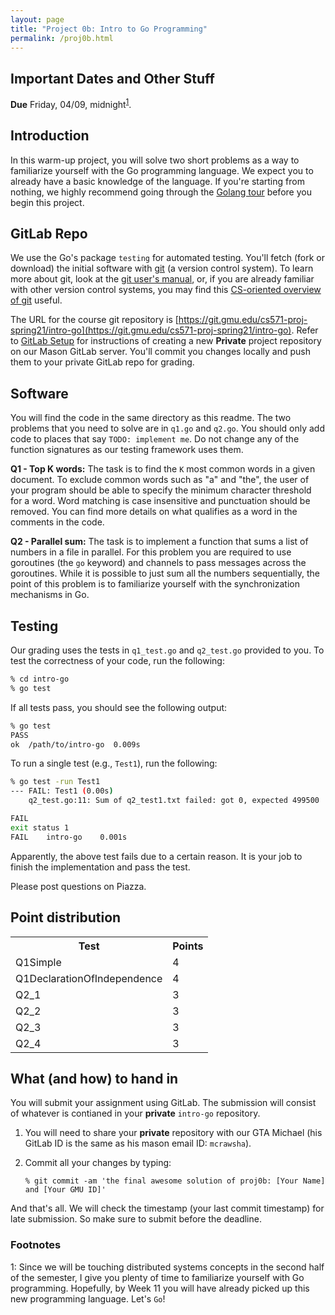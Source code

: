 ```yaml
---
layout: page
title: "Project 0b: Intro to Go Programming"
permalink: /proj0b.html
---
```


## Important Dates and Other Stuff

**Due** Friday, 04/09, midnight<sup>[1](#myfootnote1)</sup>.


## Introduction

In this warm-up project, you will solve two short problems as a way
to familiarize yourself with the Go programming language. We expect
you to already have a basic knowledge of the language. If you're
starting from nothing, we highly recommend going through the [Golang
tour](https://tour.golang.org/list) before you begin this project.

## GitLab Repo

We use the Go's package `testing` for automated testing. You'll fetch (fork or download) the initial software with
[git](https://git-scm.com/) (a version control system).  To learn
more about git, look at the [git user's
manual](https://mirrors.edge.kernel.org/pub/software/scm/git/docs/user-manual.html),
or, if you are already familiar with other version control systems,
you may find this [CS-oriented overview of
git](https://eagain.net/articles/git-for-computer-scientists/)
useful.

The URL for the course git repository is
[https://git.gmu.edu/cs571-proj-spring21/intro-go](https://git.gmu.edu/cs571-proj-spring21/intro-go).
Refer to [GitLab Setup](./gitlab_setup.html) for instructions of
creating a new **Private** project repository on our Mason GitLab
server.  You'll commit you changes locally and push them to your
private GitLab repo for grading. 

## Software

You will find the code in the same directory as this readme. The two
problems that you need to solve are in `q1.go` and `q2.go`. You should
only add code to places that say `TODO: implement me`. Do not change
any of the function signatures as our testing framework uses them.  

**Q1 - Top K words:**
The task is to find the `K` most common words in a given document. To
exclude common words such as "a" and "the", the user of your program
should be able to specify the minimum character threshold for a word.
Word matching is case insensitive and punctuation should be removed.
You can find more details on what qualifies as a word in the comments
in the code. 

**Q2 - Parallel sum:**
The task is to implement a function that sums a list of numbers in a
file in parallel. For this problem you are required to use goroutines
(the `go` keyword) and channels to pass messages across the goroutines.
While it is possible to just sum all the numbers sequentially, the
point of this problem is to familiarize yourself with the
synchronization mechanisms in Go. 

## Testing

Our grading uses the tests in `q1_test.go` and `q2_test.go` provided to
you. To test the correctness of your code, run the following: 

```bash
% cd intro-go
% go test
```

If all tests pass, you should see the following output: 

```bash
% go test
PASS
ok	/path/to/intro-go  0.009s
```

To run a single test (e.g., `Test1`), run the following:

```bash
% go test -run Test1
--- FAIL: Test1 (0.00s)
    q2_test.go:11: Sum of q2_test1.txt failed: got 0, expected 499500

FAIL
exit status 1
FAIL	intro-go	0.001s
```

Apparently, the above test fails due to a certain reason. It is your
job to finish the implementation and pass the test.

Please post questions on Piazza.

## Point distribution

<p><table>
<tr><th>Test</th><th>Points</th></tr>
<tr><td>Q1Simple</td><td>4</td></tr>
<tr><td>Q1DeclarationOfIndependence</td><td>4</td></tr>
<tr><td>Q2_1</td><td>3</td></tr>
<tr><td>Q2_2</td><td>3</td></tr>
<tr><td>Q2_3</td><td>3</td></tr>
<tr><td>Q2_4</td><td>3</td></tr>
</table></p>


## What (and how) to hand in

You will submit your assignment using GitLab. The submission will
consist of whatever is contianed in your **private**
`intro-go` repository.

1. You will need to share your **private** repository with our GTA Michael (his GitLab ID
is the same as his mason email ID: `mcrawsha`).

2. Commit all your changes by typing:

	```
	% git commit -am 'the final awesome solution of proj0b: [Your Name] and [Your GMU ID]'
	```

And that's all. We will check the timestamp (your last commit
timestamp) for late submission. So make sure to submit before the
deadline.


### Footnotes

<a name="myfootnote1">1</a>: Since we will be touching distributed
systems concepts in the second half of the semester, I give you
plenty of time to familiarize yourself with Go programming.
Hopefully, by Week 11 you will have already picked up this new
programming language. Let's `Go`!
